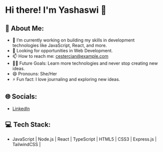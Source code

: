 # Hi there! I'm Yashaswi 👋

## 💫 About Me:
- 🔭 I’m currently working on building my skills in development technologies like JavaScript, React, and more.
- 🤔 Looking for opportunities in Web Development.
- 📫 How to reach me: cestercian@example.com
- 💪🏼 Future Goals: Learn more technologies and never stop creating new ideas.
- 😄 Pronouns: She/Her
- ⚡ Fun fact: I love journaling and exploring new ideas.

## 🌐 Socials:
- [LinkedIn](https://www.linkedin.com/in/cestercian/)


## 💻 Tech Stack:
- JavaScript | Node.js | React | TypeScript | HTML5 | CSS3 | Express.js | TailwindCSS |
